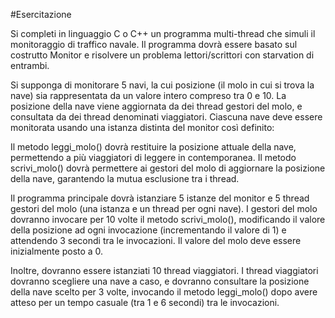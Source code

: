 #Esercitazione

Si completi in linguaggio C o C++ un programma multi-thread che simuli il monitoraggio di traffico navale. Il programma dovrà essere basato sul costrutto Monitor e risolvere un problema lettori/scrittori con starvation di entrambi.

Si supponga di monitorare 5 navi, la cui posizione (il molo in cui si trova la nave) sia rappresentata da un valore intero compreso tra 0 e 10. La posizione della nave viene aggiornata da dei thread gestori del molo, e consultata da dei thread denominati viaggiatori. Ciascuna nave deve essere monitorata usando una istanza distinta del monitor così definito:

Il metodo leggi_molo() dovrà restituire la posizione attuale della nave, permettendo a più viaggiatori di leggere in contemporanea. Il metodo scrivi_molo() dovrà permettere ai gestori del molo di aggiornare la posizione della nave, garantendo la mutua esclusione tra i thread.

Il programma principale dovrà istanziare 5 istanze del monitor e 5 thread gestori del molo (una istanza e un thread per ogni nave). I gestori del molo dovranno invocare per 10 volte il metodo scrivi_molo(), modificando il valore della posizione ad ogni invocazione (incrementando il valore di 1) e attendendo 3 secondi tra le invocazioni. Il valore del molo deve essere inizialmente posto a 0.

Inoltre, dovranno essere istanziati 10 thread viaggiatori. I thread viaggiatori dovranno scegliere una nave a caso, e dovranno consultare la posizione della nave scelto per 3 volte, invocando il metodo leggi_molo() dopo avere atteso per un tempo casuale (tra 1 e 6 secondi) tra le invocazioni.
